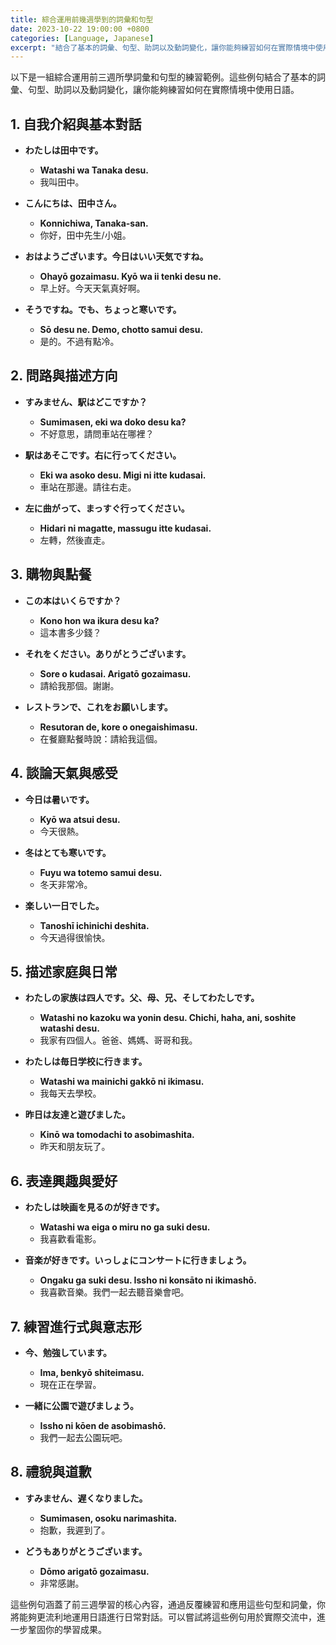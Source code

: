 ```yaml
---
title: 綜合運用前幾週學到的詞彙和句型
date: 2023-10-22 19:00:00 +0800
categories: [Language, Japanese]
excerpt: "結合了基本的詞彙、句型、助詞以及動詞變化，讓你能夠練習如何在實際情境中使用日語"
---
```


以下是一組綜合運用前三週所學詞彙和句型的練習範例。這些例句結合了基本的詞彙、句型、助詞以及動詞變化，讓你能夠練習如何在實際情境中使用日語。

## **1. 自我介紹與基本對話**

- **わたしは田中です。**
  - **Watashi wa Tanaka desu.**
  - 我叫田中。

- **こんにちは、田中さん。**
  - **Konnichiwa, Tanaka-san.**
  - 你好，田中先生/小姐。

- **おはようございます。今日はいい天気ですね。**
  - **Ohayō gozaimasu. Kyō wa ii tenki desu ne.**
  - 早上好。今天天氣真好啊。

- **そうですね。でも、ちょっと寒いです。**
  - **Sō desu ne. Demo, chotto samui desu.**
  - 是的。不過有點冷。

## **2. 問路與描述方向**

- **すみません、駅はどこですか？**
  - **Sumimasen, eki wa doko desu ka?**
  - 不好意思，請問車站在哪裡？

- **駅はあそこです。右に行ってください。**
  - **Eki wa asoko desu. Migi ni itte kudasai.**
  - 車站在那邊。請往右走。

- **左に曲がって、まっすぐ行ってください。**
  - **Hidari ni magatte, massugu itte kudasai.**
  - 左轉，然後直走。

## **3. 購物與點餐**

- **この本はいくらですか？**
  - **Kono hon wa ikura desu ka?**
  - 這本書多少錢？

- **それをください。ありがとうございます。**
  - **Sore o kudasai. Arigatō gozaimasu.**
  - 請給我那個。謝謝。

- **レストランで、これをお願いします。**
  - **Resutoran de, kore o onegaishimasu.**
  - 在餐廳點餐時說：請給我這個。

## **4. 談論天氣與感受**

- **今日は暑いです。**
  - **Kyō wa atsui desu.**
  - 今天很熱。

- **冬はとても寒いです。**
  - **Fuyu wa totemo samui desu.**
  - 冬天非常冷。

- **楽しい一日でした。**
  - **Tanoshī ichinichi deshita.**
  - 今天過得很愉快。

## **5. 描述家庭與日常**

- **わたしの家族は四人です。父、母、兄、そしてわたしです。**
  - **Watashi no kazoku wa yonin desu. Chichi, haha, ani, soshite watashi desu.**
  - 我家有四個人。爸爸、媽媽、哥哥和我。

- **わたしは毎日学校に行きます。**
  - **Watashi wa mainichi gakkō ni ikimasu.**
  - 我每天去學校。

- **昨日は友達と遊びました。**
  - **Kinō wa tomodachi to asobimashita.**
  - 昨天和朋友玩了。

## **6. 表達興趣與愛好**

- **わたしは映画を見るのが好きです。**
  - **Watashi wa eiga o miru no ga suki desu.**
  - 我喜歡看電影。

- **音楽が好きです。いっしょにコンサートに行きましょう。**
  - **Ongaku ga suki desu. Issho ni konsāto ni ikimashō.**
  - 我喜歡音樂。我們一起去聽音樂會吧。

## **7. 練習進行式與意志形**

- **今、勉強しています。**
  - **Ima, benkyō shiteimasu.**
  - 現在正在學習。

- **一緒に公園で遊びましょう。**
  - **Issho ni kōen de asobimashō.**
  - 我們一起去公園玩吧。

## **8. 禮貌與道歉**

- **すみません、遅くなりました。**
  - **Sumimasen, osoku narimashita.**
  - 抱歉，我遲到了。

- **どうもありがとうございます。**
  - **Dōmo arigatō gozaimasu.**
  - 非常感謝。

這些例句涵蓋了前三週學習的核心內容，通過反覆練習和應用這些句型和詞彙，你將能夠更流利地運用日語進行日常對話。可以嘗試將這些例句用於實際交流中，進一步鞏固你的學習成果。

